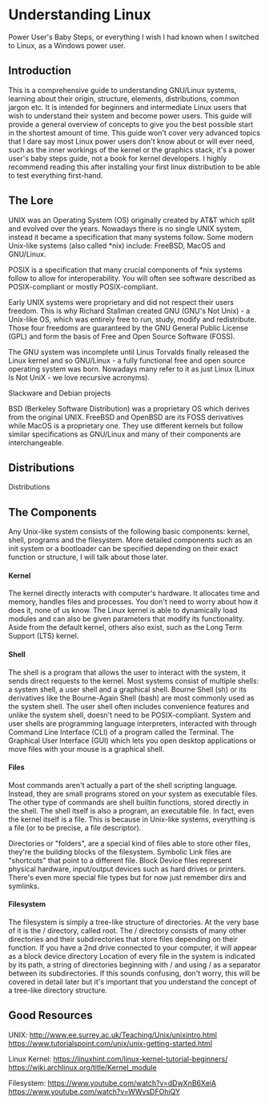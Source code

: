 # Understanding Linux

Power User's Baby Steps, or everything I wish I had known when I switched to Linux, as a Windows power user.

## Introduction

This is a comprehensive guide to understanding GNU/Linux systems, learning about their origin, structure, elements, distributions, common jargon etc. It is intended for beginners and intermediate Linux users that wish to understand their system and become power users. This guide will provide a general overview of concepts to give you the best possible start in the shortest amount of time. This guide won't cover very advanced topics that I dare say most Linux power users don't know about or will ever need, such as the inner workings of the kernel or the graphics stack, it's a power user's baby steps guide, not a book for kernel developers. I highly recommend reading this after installing your first linux distribution to be able to test everything first-hand.

## The Lore

UNIX was an Operating System (OS) originally created by AT&T which split and evolved over the years. Nowadays there is no single UNIX system, instead it became a specification that many systems follow. Some modern Unix-like systems (also called \*nix) include: FreeBSD, MacOS and GNU/Linux.

POSIX is a specification that many crucial components of \*nix systems follow to allow for interoperability. You will often see software described as POSIX-compliant or mostly POSIX-compliant.

Early UNIX systems were proprietary and did not respect their users freedom. This is why Richard Stallman created GNU (GNU's Not Unix) - a Unix-like OS, which was entirely free to run, study, modify and redistribute. Those four freedoms are guaranteed by the GNU General Public License (GPL) and form the basis of Free and Open Source Software (FOSS). 

The GNU system was incomplete until Linus Torvalds finally released the Linux kernel and so GNU/Linux - a fully functional free and open source operating system was born. Nowadays many refer to it as just Linux (Linux Is Not UniX - we love recursive acronyms).

Slackware and Debian projects

BSD (Berkeley Software Distribution) was a proprietary OS which derives from the original UNIX. FreeBSD and OpenBSD are its FOSS derivatives while MacOS is a proprietary one. They use different kernels but follow similar specifications as GNU/Linux and many of their components are interchangeable.

## Distributions

Distributions 

## The Components

Any Unix-like system consists of the following basic components: kernel, shell, programs and the filesystem. More detailed components such as an init system or a bootloader can be specified depending on their exact function or structure, I will talk about those later.

#### Kernel

The kernel directly interacts with computer's hardware. It allocates time and memory, handles files and processes. You don't need to worry about how it does it, none of us know. The Linux kernel is able to dynamically load modules and can also be given parameters that modify its functionality. Aside from the default kernel, others also exist, such as the Long Term Support (LTS) kernel.

#### Shell

The shell is a program that allows the user to interact with the system, it sends direct requests to the kernel. Most systems consist of multiple shells: a system shell, a user shell and a graphical shell. Bourne Shell (sh) or its derivatives like the Bourne-Again Shell (bash) are most commonly used as the system shell. The user shell often includes convenience features and unlike the system shell, doesn't need to be POSIX-compliant. System and user shells are programming language interpreters, interacted with through Command Line Interface (CLI) of a program called the Terminal. The Graphical User Interface (GUI) which lets you open desktop applications or move files with your mouse is a graphical shell.

#### Files

Most commands aren't actually a part of the shell scripting language. Instead, they are small programs stored on your system as executable files. The other type of commands are shell builtin functions, stored directly in the shell. The shell itself is also a program, an executable file. In fact, even the kernel itself is a file. This is because in Unix-like systems, everything is a file (or to be precise, a file descriptor). 

Directories or "folders", are a special kind of files able to store other files, they're the building blocks of the filesystem. Symbolic Link files are "shortcuts" that point to a different file. Block Device files represent physical hardware, input/output devices such as hard drives or printers. There's even more special file types but for now just remember dirs and symlinks.

#### Filesystem

The filesystem is simply a tree-like structure of directories. At the very base of it is the / directory, called root. The / directory consists of many other directories and their subdirectories that store files depending on their function. If you have a 2nd drive connected to your computer, it will appear as a block device directory  Location of every file in the system is indicated by its path, a string of directories beginning with / and using / as a separator between its subdirectories. If this sounds confusing, don't worry, this will be covered in detail later but it's important that you understand the concept of a tree-like directory structure.

## Good Resources

UNIX:
http://www.ee.surrey.ac.uk/Teaching/Unix/unixintro.html
https://www.tutorialspoint.com/unix/unix-getting-started.html

Linux Kernel:
https://linuxhint.com/linux-kernel-tutorial-beginners/
https://wiki.archlinux.org/title/Kernel_module

Filesystem:
https://www.youtube.com/watch?v=dDwXnB6XeiA
https://www.youtube.com/watch?v=WWvsDFOhiQY
